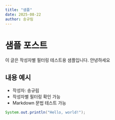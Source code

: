 ```yaml
---
title: "샘플"
date: 2025-08-22
author: 송규림
---
```


# 샘플 포스트

이 글은 작성자별 필터링 테스트용 샘플입니다.
안녕하세요

## 내용 예시

- 작성자: 송규림
- 작성자별 필터링 확인 가능
- Markdown 문법 테스트 가능

```java
System.out.println("Hello, world!");

